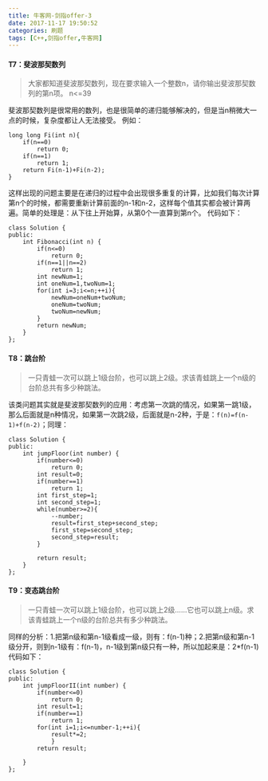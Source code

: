 ```yaml
---
title: 牛客网-剑指offer-3
date: 2017-11-17 19:50:52
categories: 刷题
tags: [C++,剑指offer,牛客网]
---
```



#### T7：斐波那契数列
> 大家都知道斐波那契数列，现在要求输入一个整数n，请你输出斐波那契数列的第n项。
n<=39

斐波那契数列是很常用的数列，也是很简单的递归能够解决的，但是当n稍微大一点的时候，复杂度都让人无法接受。
例如：
```
long long Fi(int n){
    if(n==0)
        return 0;
    if(n==1)
        return 1;
    return Fi(n-1)+Fi(n-2);
}
```
这样出现的问题主要是在递归的过程中会出现很多重复的计算，比如我们每次计算第n个的时候，都需要重新计算前面的n-1和n-2，这样每个值其实都会被计算两遍。简单的处理是：从下往上开始算，从第0个一直算到第n个。
代码如下：
```
class Solution {
public:
    int Fibonacci(int n) {
        if(n<=0)
            return 0;
        if(n==1||n==2)
            return 1;
        int newNum=1;
        int oneNum=1,twoNum=1;
        for(int i=3;i<=n;++i){
            newNum=oneNum+twoNum;
            oneNum=twoNum;
            twoNum=newNum;
        }
        return newNum;
    }
};
```

#### T8：跳台阶
> 一只青蛙一次可以跳上1级台阶，也可以跳上2级。求该青蛙跳上一个n级的台阶总共有多少种跳法。

该类问题其实就是斐波那契数列的应用：考虑第一次跳的情况，如果第一跳1级，那么后面就是n种情况，如果第一次跳2级，后面就是n-2种，于是：`f(n)=f(n-1)+f(n-2)`；同理：
```
class Solution {
public:
    int jumpFloor(int number) {
        if(number<=0)
            return 0;
        int result=0;
        if(number==1)
            return 1;
        int first_step=1;
        int second_step=1;
        while(number>=2){
            --number;
            result=first_step+second_step;
            first_step=second_step;
            second_step=result;
        }

        return result;
    }
};
```

#### T9：变态跳台阶
> 一只青蛙一次可以跳上1级台阶，也可以跳上2级……它也可以跳上n级。求该青蛙跳上一个n级的台阶总共有多少种跳法。

同样的分析：1.把第n级和第n-1级看成一级，则有：f(n-1)种；2.把第n级和第n-1级分开，则到n-1级有：f(n-1)，n-1级到第n级只有一种，所以加起来是：2*f(n-1)
代码如下：
```
class Solution {
public:
    int jumpFloorII(int number) {
        if(number<=0)
            return 0;
        int result=1;
        if(number==1)
            return 1;
        for(int i=1;i<=number-1;++i){
            result*=2;
            }
        return result;

    }
};
```
